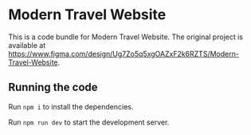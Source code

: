 
  # Modern Travel Website

  This is a code bundle for Modern Travel Website. The original project is available at https://www.figma.com/design/Ug7Zo5q5xgOAZxF2k6RZTS/Modern-Travel-Website.

  ## Running the code

  Run `npm i` to install the dependencies.

  Run `npm run dev` to start the development server.
  
